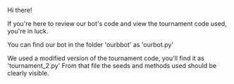 Hi there!

If you're here to review our bot's code and view the tournament code used, you're in luck.

You can find our bot in the folder 'ourbbot' as 'ourbot.py'

We used a modified version of the tournament code, you'll find it as 'tournament_2.py'
From that file the seeds and methods used should be clearly visible.
